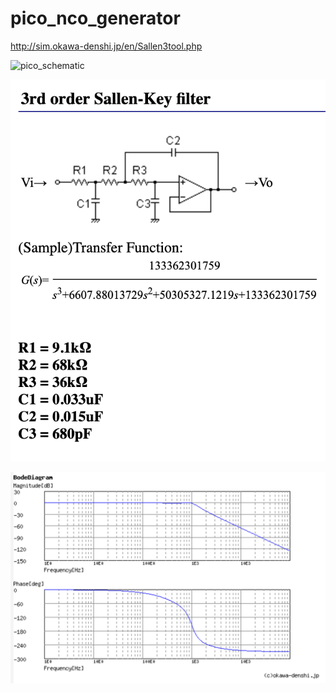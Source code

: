 # pico_nco_generator


http://sim.okawa-denshi.jp/en/Sallen3tool.php


![pico_schematic](pico_schematic?raw=true "Schematic") 

![schematic](schematic.png?raw=true "Schematic")

![bode](bode.png?raw=true "Bode diagramm")
